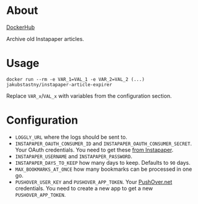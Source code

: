# About

[DockerHub](https://cloud.docker.com/u/jakubstastny/repository/docker/jakubstastny/instapaper-article-archiver)

Archive old Instapaper articles.

# Usage

```
docker run --rm -e VAR_1=VAL_1 -e VAR_2=VAL_2 (...) jakubstastny/instapaper-article-expirer
```

Replace `VAR_x`/`VAL_x` with variables from the configuration section.

# Configuration

- `LOGGLY_URL` where the logs should be sent to.
- `INSTAPAPER_OAUTH_CONSUMER_ID` and `INSTAPAPER_OAUTH_CONSUMER_SECRET`. Your OAuth credentials. You need to get these [from Instapaper](https://www.instapaper.com/main/request_oauth_consumer_token).
- `INSTAPAPER_USERNAME` and `INSTAPAPER_PASSWORD`.
- `INSTAPAPER_DAYS_TO_KEEP` how many days to keep. Defaults to `90` days.
- `MAX_BOOKMARKS_AT_ONCE` how many bookmarks can be processed in one go.
- `PUSHOVER_USER_KEY` and `PUSHOVER_APP_TOKEN`. Your [PushOver.net](http://pushover.net) credentials. You need to create a new app to get a new `PUSHOVER_APP_TOKEN`.
